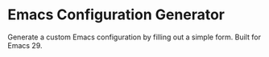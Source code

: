 # Emacs Configuration Generator

Generate a custom Emacs configuration by filling out a simple form. Built for Emacs 29.
